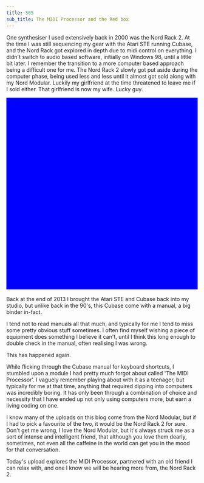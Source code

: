 ```yaml
---
title: 505
sub_title: The MIDI Processor and the Red box
---
```


One synthesiser I used extensively back in 2000 was the Nord Rack 2. At the time I was still sequencing my gear with the Atari STE running Cubase, and the Nord Rack got explored in depth due to midi control on everything. I didn't switch to audio based software, initially on Windows 98, until a little bit later. I remember the transition to a more computer based approach being a difficult one for me. The Nord Rack 2 slowly got put aside during the computer phase, being used less and less until it almost got sold along with my Nord Modular. Luckily my girlfriend at the time threatened to leave me if I sold either. That girlfriend is now my wife. Lucky guy.

![Image](/assets/img/snd00.png)

Back at the end of 2013 I brought the Atari STE and Cubase back into my studio, but unlike back in the 90's, this Cubase come with a manual, a big binder in-fact.

I tend not to read manuals all that much, and typically for me I tend to miss some pretty obvious stuff sometimes. I often find myself wishing a piece of equipment does something I believe it can't, until I think this long enough to double check in the manual, often realising I was wrong. 

This has happened again.

While flicking through the Cubase manual for keyboard shortcuts, I stumbled upon a module I had pretty much forgot about called 'The MIDI Processor'. I vaguely remember playing about with it as a teenager, but typically for me at that time, anything that required dipping into computers was incredibly boring. It has only been through a combination of choice and necessity that I have ended up not only using computers more, but earn a living coding on one.

I know many of the uploads on this blog come from the Nord Modular, but if I had to pick a favourite of the two, it would be the Nord Rack 2 for sure. Don't get me wrong, I love the Nord Modular, but it's always struck me as a sort of intense and intelligent friend, that although you love them dearly, sometimes, not even all the caffeine in the world can get you in the mood for that conversation. 

Today's upload explores the MIDI Processor, partnered with an old friend I can relax with, and one I know we will be hearing more from, the Nord Rack 2.